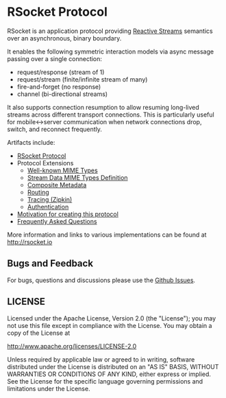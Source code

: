 # RSocket Protocol

RSocket is an application protocol providing [Reactive Streams](http://www.reactive-streams.org) semantics over an asynchronous, binary boundary.

It enables the following symmetric interaction models via async message passing over a single connection:

- request/response (stream of 1)
- request/stream (finite/infinite stream of many)
- fire-and-forget (no response)
- channel (bi-directional streams)

It also supports connection resumption to allow resuming long-lived streams across different transport connections. This is particularly useful for mobile<->server communication when network connections drop, switch, and reconnect frequently.

Artifacts include:

- [RSocket Protocol](Protocol.md)
- Protocol Extensions
  - [Well-known MIME Types](Extensions/WellKnownMimeTypes.md)
  - [Stream Data MIME Types Definition](Extensions/PerStreamDataMimeTypesDefinition.md)
  - [Composite Metadata](Extensions/CompositeMetadata.md)
  - [Routing](Extensions/Routing.md)
  - [Tracing (Zipkin)](Extensions/Tracing-Zipkin.md)
  - [Authentication](Extensions/Security/Authentication.md)
- [Motivation for creating this protocol](Motivations.md)
- [Frequently Asked Questions](FAQ.md)

More information and links to various implementations can be found at http://rsocket.io

## Bugs and Feedback

For bugs, questions and discussions please use the [Github Issues](https://github.com/rsocket/rsocket/issues).

## LICENSE

Licensed under the Apache License, Version 2.0 (the "License");
you may not use this file except in compliance with the License.
You may obtain a copy of the License at

<http://www.apache.org/licenses/LICENSE-2.0>

Unless required by applicable law or agreed to in writing, software
distributed under the License is distributed on an "AS IS" BASIS,
WITHOUT WARRANTIES OR CONDITIONS OF ANY KIND, either express or implied.
See the License for the specific language governing permissions and
limitations under the License.
